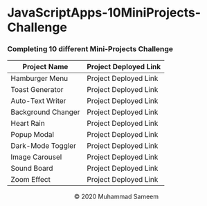 # JavaScriptApps-10MiniProjects-Challenge

### Completing 10 different Mini-Projects Challenge


| Project Name | Project Deployed Link |
| ---- | ---- |
| Hamburger Menu | Project Deployed Link |
| Toast Generator | Project Deployed Link |
| Auto-Text Writer | Project Deployed Link |
| Background Changer | Project Deployed Link |
| Heart Rain | Project Deployed Link |
| Popup Modal | Project Deployed Link |
| Dark-Mode Toggler | Project Deployed Link |
| Image Carousel | Project Deployed Link |
| Sound Board | Project Deployed Link |
| Zoom Effect | Project Deployed Link |

<p align="center">&copy; 2020 Muhammad Sameem</p>
